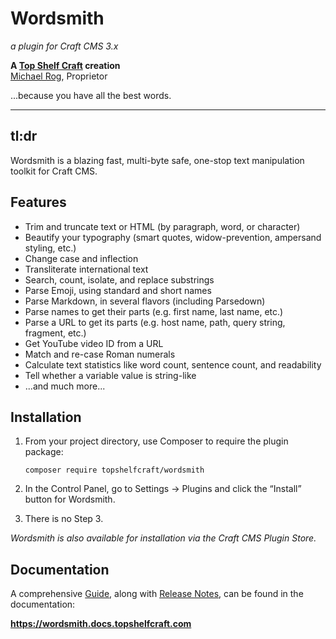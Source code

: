 # Wordsmith

_a plugin for Craft CMS 3.x_

**A [Top Shelf Craft](https://topshelfcraft.com) creation**  
[Michael Rog](https://michaelrog.com), Proprietor

...because you have all the best words.


* * *


## tl:dr

Wordsmith is a blazing fast, multi-byte safe, one-stop text manipulation toolkit for Craft CMS.


## Features

- Trim and truncate text or HTML (by paragraph, word, or character)
- Beautify your typography (smart quotes, widow-prevention, ampersand styling, etc.)
- Change case and inflection
- Transliterate international text
- Search, count, isolate, and replace substrings
- Parse Emoji, using standard and short names
- Parse Markdown, in several flavors (including Parsedown)
- Parse names to get their parts (e.g. first name, last name, etc.)
- Parse a URL to get its parts (e.g. host name, path, query string, fragment, etc.)
- Get YouTube video ID from a URL
- Match and re-case Roman numerals
- Calculate text statistics like word count, sentence count, and readability
- Tell whether a variable value is string-like
- ...and much more...


## Installation

1. From your project directory, use Composer to require the plugin package:

   ```
   composer require topshelfcraft/wordsmith
   ```

2. In the Control Panel, go to Settings → Plugins and click the “Install” button for Wordsmith.

3. There is no Step 3.

_Wordsmith is also available for installation via the Craft CMS Plugin Store._


## Documentation

A comprehensive [Guide](http://wordsmith.docs.topshelfcraft.com/guide/), along with [Release Notes](http://wordsmith.docs.topshelfcraft.com/releases/), can be found in the documentation:

**https://wordsmith.docs.topshelfcraft.com**
 
